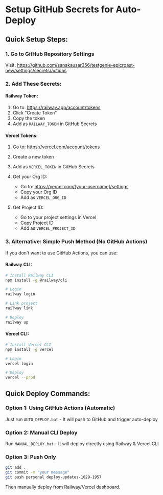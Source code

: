 # Setup GitHub Secrets for Auto-Deploy

## Quick Setup Steps:

### 1. Go to GitHub Repository Settings
Visit: https://github.com/sanakausar356/testgenie-epicroast-new/settings/secrets/actions

### 2. Add These Secrets:

#### Railway Token:
1. Go to: https://railway.app/account/tokens
2. Click "Create Token"
3. Copy the token
4. Add as `RAILWAY_TOKEN` in GitHub Secrets

#### Vercel Tokens:
1. Go to: https://vercel.com/account/tokens
2. Create a new token
3. Add as `VERCEL_TOKEN` in GitHub Secrets

4. Get your Org ID:
   - Go to: https://vercel.com/[your-username]/settings
   - Copy your Org ID
   - Add as `VERCEL_ORG_ID`

5. Get Project ID:
   - Go to your project settings in Vercel
   - Copy Project ID
   - Add as `VERCEL_PROJECT_ID`

### 3. Alternative: Simple Push Method (No GitHub Actions)

If you don't want to use GitHub Actions, you can use:

#### Railway CLI:
```bash
# Install Railway CLI
npm install -g @railway/cli

# Login
railway login

# Link project
railway link

# Deploy
railway up
```

#### Vercel CLI:
```bash
# Install Vercel CLI
npm install -g vercel

# Login
vercel login

# Deploy
vercel --prod
```

## Quick Deploy Commands:

### Option 1: Using GitHub Actions (Automatic)
Just run `AUTO_DEPLOY.bat` - It will push to GitHub and trigger auto-deploy

### Option 2: Manual CLI Deploy
Run `MANUAL_DEPLOY.bat` - It will deploy directly using Railway & Vercel CLI

### Option 3: Push Only
```bash
git add .
git commit -m "your message"
git push personal deploy-updates-1029-1957
```

Then manually deploy from Railway/Vercel dashboard.

